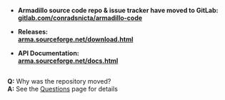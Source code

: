 
* **Armadillo source code repo & issue tracker have moved to GitLab:**  
[**gitlab.com/conradsnicta/armadillo-code**](http://gitlab.com/conradsnicta/armadillo-code)  

* **Releases:**  
[**arma.sourceforge.net/download.html**](http://arma.sourceforge.net/download.html)

* **API Documentation:**  
[**arma.sourceforge.net/docs.html**](http://arma.sourceforge.net/docs.html)



##

**Q:** Why was the repository moved?  
**A:** See the [Questions](http://arma.sourceforge.net/faq.html) page for details  
